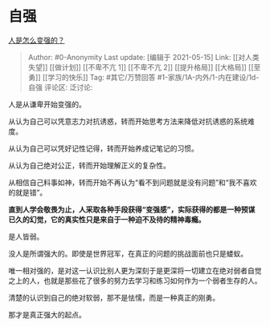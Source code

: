 # 自强
[人是怎么变强的？](https://www.zhihu.com/question/267653585/answer/1515660778)

> Author: #0-Anonymity
> Last update: [编辑于 2021-05-15]
> Link: [[对人类失望]] [[做计划]] [[不卑不亢 1]] [[不卑不亢 2]] [[提升格局]] [[大格局]] [[至勇]] [[学习的快乐]]
> Tag: #其它/万赞回答 #1-家族/1A-内外/1-内在建设/1d-自强
> 评论区:
> 泛讨论:

人是从谦卑开始变强的。

从认为自己可以凭意志力对抗诱惑，转而开始思考方法来降低对抗诱惑的系统难度。

从认为自己可以凭好记性记得，转而开始养成记笔记的习惯。

从认为自己绝对公正，转而开始理解正义的复杂性。

从相信自己料事如神，转而开始不再认为“看不到问题就是没有问题”和“我不喜欢的就是错”。

**直到人学会敬畏为止，人采取各种手段获得“变强感”，实际获得的都是一种预谋已久的幻觉，它的真实性只是来自于一种迫不及待的精神毒瘾。**

是人皆弱。

没人是所谓强大的。即使是世界冠军，在真正的问题的挑战面前也只是蝼蚁。

唯一相对强的，是对这一认识比别人更为深刻于是更深将一切建立在绝对弱者自觉之上的人，也就是那些花了很多的努力去学习和练习如何作为一个弱者生存的人。

清楚的认识到自己的绝对软弱，那不是怯懦，而是一种真正的刚勇。

那才是真正强大的起点。

